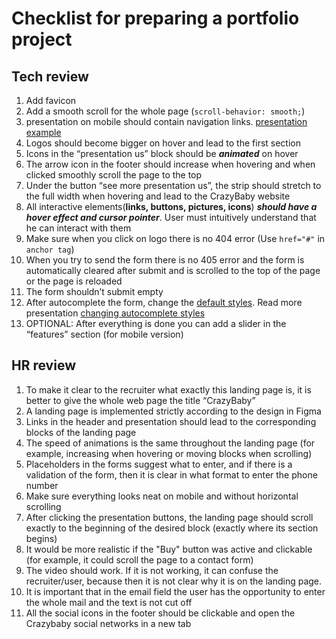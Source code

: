 
# Checklist for preparing a portfolio project

## Tech review

1. Add favicon
2. Add a smooth scroll for the whole page (`scroll-behavior: smooth;`)
3. presentation on mobile should contain navigation links. [presentation example](http://joxi.ru/VrwJRDPcoOzEZA)
4. Logos should become bigger on hover and lead to the first section
5. Icons in the “presentation us” block should be ***animated*** on hover
6. The arrow icon in the footer should increase when hovering and when clicked smoothly scroll the page to the top
7. Under the button “see more presentation us”, the strip should stretch to the full width when hovering and lead to the CrazyBaby website
8. All interactive elements(**links, buttons, pictures, icons**) ***should have a hover effect and cursor pointer***. User must intuitively understand that he can interact with them
9. Make sure when you click on logo there is no 404 error (Use `href="#"` in `anchor tag`)
10. When you try to send the form there is no 405 error and the form is automatically cleared after submit and is scrolled to the top of the page or the page is reloaded
11. The form shouldn’t submit empty
12. After autocomplete the form, change the [default styles](http://joxi.ru/xAeW7w9CMp9GPm). Read more presentation [changing autocomplete styles](https://css-tricks.com/snippets/css/change-autocomplete-styles-webkit-browsers/)
13. OPTIONAL: After everything is done you can add a slider in the “features” section (for mobile version)

## HR review

1. To make it clear to the recruiter what exactly this landing page is, it is better to give the whole web page the title “CrazyBaby”
2. A landing page is implemented strictly according to the design in Figma
3. Links in the header and presentation should lead to the corresponding blocks of the landing page
4. The speed of animations is the same throughout the landing page (for example, increasing when hovering or moving blocks when scrolling)
5. Placeholders in the forms suggest what to enter, and if there is a validation of the form, then it is clear in what format to enter the phone number
6. Make sure everything looks neat on mobile and without horizontal scrolling
7. After clicking the presentation buttons, the landing page should scroll exactly to the beginning of the desired block (exactly where its section begins)
8. It would be more realistic if the "Buy" button was active and clickable (for example, it could scroll the page to a contact form)
9. The video should work. If it is not working, it can confuse the recruiter/user, because then it is not clear why it is on the landing page.
10. It is important that in the email field the user has the opportunity to enter the whole mail and the text is not cut off
11. All the social icons in the footer should be clickable and open the Crazybaby social networks in a new tab

